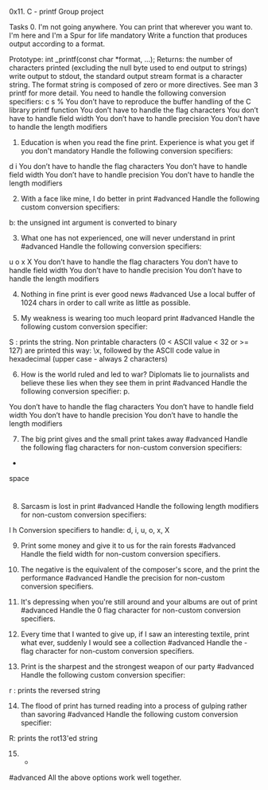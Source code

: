 0x11. C - printf
Group project

Tasks
0. I'm not going anywhere. You can print that wherever you want to. I'm here and I'm a Spur for life
mandatory
Write a function that produces output according to a format.

Prototype: int _printf(const char *format, ...);
Returns: the number of characters printed (excluding the null byte used to end output to strings)
write output to stdout, the standard output stream
format is a character string. The format string is composed of zero or more directives. See man 3 printf for more detail. You need to handle the following conversion specifiers:
c
s
%
You don’t have to reproduce the buffer handling of the C library printf function
You don’t have to handle the flag characters
You don’t have to handle field width
You don’t have to handle precision
You don’t have to handle the length modifiers



1. Education is when you read the fine print. Experience is what you get if you don't
mandatory
Handle the following conversion specifiers:

d
i
You don’t have to handle the flag characters
You don’t have to handle field width
You don’t have to handle precision
You don’t have to handle the length modifiers



2. With a face like mine, I do better in print
#advanced
Handle the following custom conversion specifiers:

b: the unsigned int argument is converted to binary



3. What one has not experienced, one will never understand in print
#advanced
Handle the following conversion specifiers:

u
o
x
X
You don’t have to handle the flag characters
You don’t have to handle field width
You don’t have to handle precision
You don’t have to handle the length modifiers



4. Nothing in fine print is ever good news
#advanced
Use a local buffer of 1024 chars in order to call write as little as possible.



5. My weakness is wearing too much leopard print
#advanced
Handle the following custom conversion specifier:

S : prints the string.
Non printable characters (0 < ASCII value < 32 or >= 127) are printed this way: \x, followed by the ASCII code value in hexadecimal (upper case - always 2 characters)



6. How is the world ruled and led to war? Diplomats lie to journalists and believe these lies when they see them in print
#advanced
Handle the following conversion specifier: p.

You don’t have to handle the flag characters
You don’t have to handle field width
You don’t have to handle precision
You don’t have to handle the length modifiers



7. The big print gives and the small print takes away
#advanced
Handle the following flag characters for non-custom conversion specifiers:

+
space
#



8. Sarcasm is lost in print
#advanced
Handle the following length modifiers for non-custom conversion specifiers:

l
h
Conversion specifiers to handle: d, i, u, o, x, X



9. Print some money and give it to us for the rain forests
#advanced
Handle the field width for non-custom conversion specifiers.



10. The negative is the equivalent of the composer's score, and the print the performance
#advanced
Handle the precision for non-custom conversion specifiers.



11. It's depressing when you're still around and your albums are out of print
#advanced
Handle the 0 flag character for non-custom conversion specifiers.



12. Every time that I wanted to give up, if I saw an interesting textile, print what ever, suddenly I would see a collection
#advanced
Handle the - flag character for non-custom conversion specifiers.



13. Print is the sharpest and the strongest weapon of our party
#advanced
Handle the following custom conversion specifier:

r : prints the reversed string



14. The flood of print has turned reading into a process of gulping rather than savoring
#advanced
Handle the following custom conversion specifier:

R: prints the rot13'ed string



15. *
#advanced
All the above options work well together.
